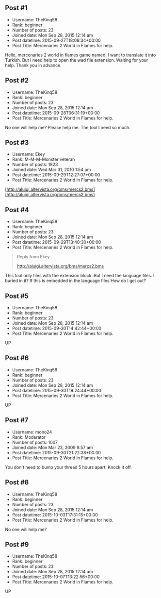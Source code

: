 ## Post #1
- Username: TheKinq58
- Rank: beginner
- Number of posts: 23
- Joined date: Mon Sep 28, 2015 12:14 am
- Post datetime: 2015-09-27T18:09:34+00:00
- Post Title: Mercenaries 2 World in Flames for help.

Hello, mercenaries 2 world in flames game named, I want to translate it into Turkish. But I need help to open the wad file extension. Waiting for your help. Thank you in advance.
## Post #2
- Username: TheKinq58
- Rank: beginner
- Number of posts: 23
- Joined date: Mon Sep 28, 2015 12:14 am
- Post datetime: 2015-09-28T06:31:19+00:00
- Post Title: Mercenaries 2 World in Flames for help.

No one will help me? Please help me. The tool I need so much.
## Post #3
- Username: Ekey
- Rank: M-M-M-Monster veteran
- Number of posts: 1823
- Joined date: Wed Mar 31, 2010 1:54 pm
- Post datetime: 2015-09-29T12:27:07+00:00
- Post Title: Mercenaries 2 World in Flames for help.

[http://aluigi.altervista.org/bms/mercs2.bms](http://aluigi.altervista.org/bms/mercs2.bms)
## Post #4
- Username: TheKinq58
- Rank: beginner
- Number of posts: 23
- Joined date: Mon Sep 28, 2015 12:14 am
- Post datetime: 2015-09-29T13:40:30+00:00
- Post Title: Mercenaries 2 World in Flames for help.

> Reply from Ekey
>
> http://aluigi.altervista.org/bms/mercs2.bms

This tool only files with the extension block. But I need the language files. I buried in it? If this is embedded in the language files How do I get out?
## Post #5
- Username: TheKinq58
- Rank: beginner
- Number of posts: 23
- Joined date: Mon Sep 28, 2015 12:14 am
- Post datetime: 2015-09-30T14:42:44+00:00
- Post Title: Mercenaries 2 World in Flames for help.

UP
## Post #6
- Username: TheKinq58
- Rank: beginner
- Number of posts: 23
- Joined date: Mon Sep 28, 2015 12:14 am
- Post datetime: 2015-09-30T19:24:44+00:00
- Post Title: Mercenaries 2 World in Flames for help.

UP
## Post #7
- Username: mono24
- Rank: Moderator
- Number of posts: 1007
- Joined date: Mon Mar 23, 2009 9:57 am
- Post datetime: 2015-09-30T21:22:38+00:00
- Post Title: Mercenaries 2 World in Flames for help.

You don't need to bump your thread 5 hours apart. Knock it off.
## Post #8
- Username: TheKinq58
- Rank: beginner
- Number of posts: 23
- Joined date: Mon Sep 28, 2015 12:14 am
- Post datetime: 2015-10-03T17:31:15+00:00
- Post Title: Mercenaries 2 World in Flames for help.

No one will help me?
## Post #9
- Username: TheKinq58
- Rank: beginner
- Number of posts: 23
- Joined date: Mon Sep 28, 2015 12:14 am
- Post datetime: 2015-10-07T13:22:56+00:00
- Post Title: Mercenaries 2 World in Flames for help.

UP
